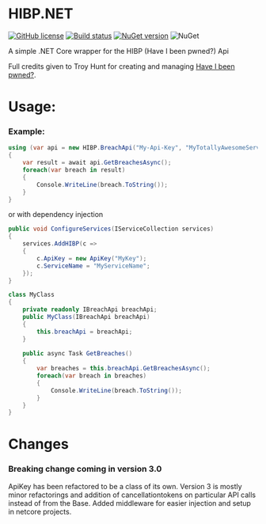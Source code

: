# HIBP.NET
[![GitHub license](https://img.shields.io/github/license/VisualBean/HIBP.NET.svg)](https://github.com/VisualBean/HIBP.NET/blob/master/LICENSE) [![Build status](https://ci.appveyor.com/api/projects/status/6hhatdf7gw60thgn?svg=true)](https://ci.appveyor.com/project/alexintime/hibp-net) [![NuGet version](https://badge.fury.io/nu/HIBP.NET.svg)](https://badge.fury.io/nu/HIBP.NET)
![NuGet](https://img.shields.io/nuget/dt/HIBP.NET.svg)


A simple .NET Core wrapper for the HIBP (Have I been pwned?) Api

Full credits given to Troy Hunt for creating and managing [Have I been pwned?](https://haveibeenpwned.com).

Usage:
===

### Example:
```csharp
using (var api = new HIBP.BreachApi("My-Api-Key", "MyTotallyAwesomeService"))
{
    var result = await api.GetBreachesAsync();
    foreach(var breach in result)
    {
        Console.WriteLine(breach.ToString());
    }
}
```
or with dependency injection
```csharp
public void ConfigureServices(IServiceCollection services)
{
    services.AddHIBP(c =>
    {
        c.ApiKey = new ApiKey("MyKey");
        c.ServiceName = "MyServiceName";
    });
}

class MyClass
{
    private readonly IBreachApi breachApi;
    public MyClass(IBreachApi breachApi)
    {
        this.breachApi = breachApi;
    }
    
    public async Task GetBreaches()
    {
        var breaches = this.breachApi.GetBreachesAsync();
        foreach(var breach in breaches)
        {
            Console.WriteLine(breach.ToString());
        }
    }
}
```


Changes
===
### Breaking change coming in version 3.0
ApiKey has been refactored to be a class of its own.
Version 3 is mostly minor refactorings and addition of cancellationtokens on particular API calls instead of from the Base.
Added middleware for easier injection and setup in netcore projects.
